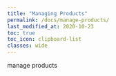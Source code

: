 ```yaml
---
title: "Managing Products"
permalink: /docs/manage-products/
last_modified_at: 2020-10-23
toc: true
toc_icon: clipboard-list
classes: wide
---
```


manage products